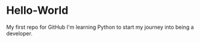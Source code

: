 # Hello-World
My first repo for GitHub
I'm learning Python to start my journey into being a developer.
